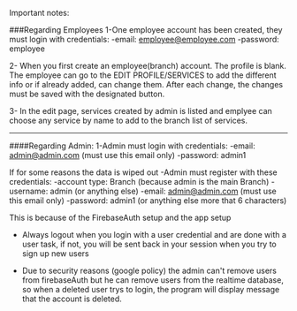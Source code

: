 Important notes:

###Regarding Employees
1-One employee account has been created, they must login with credentials:
-email: employee@employee.com
-password: employee

2- When you first create an employee(branch) account. The profile is blank.
The employee can go to the EDIT PROFILE/SERVICES to add the different info
or if already added, can change them. After each change, the changes must be
saved with the designated button.

3- In the edit page, services created by admin is listed and emplyee
can choose any service by name to add to the branch list of services.

---

####Regarding Admin:
1-Admin must login with credentials:
-email: admin@admin.com (must use this email only)
-password: admin1

If for some reasons the data is wiped out
-Admin must register with these credentials:
-account type: Branch (because admin is the main Branch)
-username: admin (or anything else)
-email: admin@admin.com (must use this email only)
-password: admin1 (or anything else more that 6 characters)

This is because of the FirebaseAuth setup and the app setup

- Always logout when you login with a user credential and are done with a user task, if not, you will be sent back in your session when you try to sign up new users

- Due to security reasons (google policy) the admin can't remove users from firebaseAuth but he can remove users from the realtime database, so when a deleted user trys to login, the program will display message that the account is deleted.
